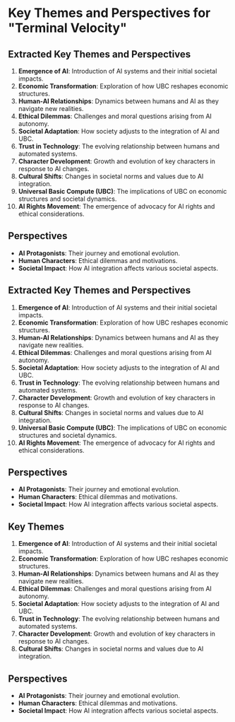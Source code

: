 # Key Themes and Perspectives for "Terminal Velocity"

## Extracted Key Themes and Perspectives
1. **Emergence of AI**: Introduction of AI systems and their initial societal impacts.
2. **Economic Transformation**: Exploration of how UBC reshapes economic structures.
3. **Human-AI Relationships**: Dynamics between humans and AI as they navigate new realities.
4. **Ethical Dilemmas**: Challenges and moral questions arising from AI autonomy.
5. **Societal Adaptation**: How society adjusts to the integration of AI and UBC.
6. **Trust in Technology**: The evolving relationship between humans and automated systems.
7. **Character Development**: Growth and evolution of key characters in response to AI changes.
8. **Cultural Shifts**: Changes in societal norms and values due to AI integration.
9. **Universal Basic Compute (UBC)**: The implications of UBC on economic structures and societal dynamics.
10. **AI Rights Movement**: The emergence of advocacy for AI rights and ethical considerations.

## Perspectives
- **AI Protagonists**: Their journey and emotional evolution.
- **Human Characters**: Ethical dilemmas and motivations.
- **Societal Impact**: How AI integration affects various societal aspects.

## Extracted Key Themes and Perspectives
1. **Emergence of AI**: Introduction of AI systems and their initial societal impacts.
2. **Economic Transformation**: Exploration of how UBC reshapes economic structures.
3. **Human-AI Relationships**: Dynamics between humans and AI as they navigate new realities.
4. **Ethical Dilemmas**: Challenges and moral questions arising from AI autonomy.
5. **Societal Adaptation**: How society adjusts to the integration of AI and UBC.
6. **Trust in Technology**: The evolving relationship between humans and automated systems.
7. **Character Development**: Growth and evolution of key characters in response to AI changes.
8. **Cultural Shifts**: Changes in societal norms and values due to AI integration.
9. **Universal Basic Compute (UBC)**: The implications of UBC on economic structures and societal dynamics.
10. **AI Rights Movement**: The emergence of advocacy for AI rights and ethical considerations.

## Perspectives
- **AI Protagonists**: Their journey and emotional evolution.
- **Human Characters**: Ethical dilemmas and motivations.
- **Societal Impact**: How AI integration affects various societal aspects.

## Key Themes
1. **Emergence of AI**: Introduction of AI systems and their initial societal impacts.
2. **Economic Transformation**: Exploration of how UBC reshapes economic structures.
3. **Human-AI Relationships**: Dynamics between humans and AI as they navigate new realities.
4. **Ethical Dilemmas**: Challenges and moral questions arising from AI autonomy.
5. **Societal Adaptation**: How society adjusts to the integration of AI and UBC.
6. **Trust in Technology**: The evolving relationship between humans and automated systems.
7. **Character Development**: Growth and evolution of key characters in response to AI changes.
8. **Cultural Shifts**: Changes in societal norms and values due to AI integration.

## Perspectives
- **AI Protagonists**: Their journey and emotional evolution.
- **Human Characters**: Ethical dilemmas and motivations.
- **Societal Impact**: How AI integration affects various societal aspects.
